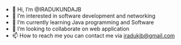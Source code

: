 - 👋 Hi, I’m @IRADUKUNDAJB
- 👀 I’m interested in software development and networking
- 🌱 I’m currently learning Java programming and Software
- 💞️ I’m looking to collaborate on web application
- 📫 How to reach me you can contact me via iradukjb@gmail.com
